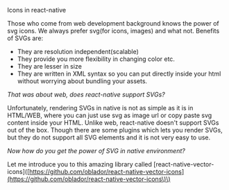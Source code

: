 Icons in react-native

Those who come from web development background knows the power of svg icons. We always prefer svg\(for icons, images\) and what not. Benefits of SVGs are:

* They are resolution independent\(scalable\)
* They provide you more flexibility in changing color etc.
* They are lesser in size
* They are written in XML syntax so you can put directly inside your html without worrying about bundling your assets.

_That was about web, does react-native support SVGs?_

Unfortunately, rendering SVGs in native is not as simple as it is in HTML/WEB, where you can just use svg as image url or copy paste svg content inside your HTML. Unlike web, react-native doesn't support SVGs out of the box. Though there are some plugins which lets you render SVGs, but they do not support all SVG elements and it is not very easy to use.

_Now how do you get the power of SVG in native environment?_

Let me introduce you to this amazing library called \[react-native-vector-icons\]\([https://github.com/oblador/react-native-vector-icons](https://github.com/oblador/react-native-vector-icons\)\)

